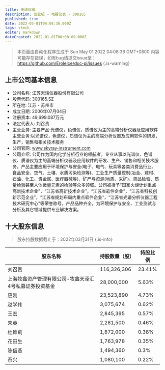 ```yaml
---
title: 天瑞仪器
description: 创业板 - 电器仪表 - 300165
published: true
date: 2022-05-01T04:08:36.000Z
tags: stock
editor: markdown
dateCreated: 2022-01-01T00:00:00.000Z
---
```


> 本页面由自动化程序生成于 Sun May 01 2022 04:08:36 GMT+0800
> 内容可能存在错误，如有bug请提交issue至：https://github.com/Eroleice/doc-pi/issues
{.is-warning}

## 上市公司基本信息
- 公司名称: 江苏天瑞仪器股份有限公司
- 股票代码: 300165.SZ
- 所在地: 江苏 - 苏州市
- 成立日期: 2006年07月04日
- 注册资本: 49,699.087万元
- 法定代表人: 刘召贵
- 主营业务: 主要产品:光谱仪，色谱仪，质谱仪为主的高端分析仪器及应用软件主营业务:以光谱仪，色谱仪，质谱仪为主的高端分析仪器及应用软件的研发，生产，销售和相关技术服务
- 公司官网: www.skyray-instrument.com
- 公司介绍: 公司作为国内化学分析行业的领航者，专业从事以光谱仪、色谱仪、质谱仪为主的高端分析仪器及应用软件的研发、生产、销售和相关技术服务。产品主要应用于环境保护与安全(电子、电气、玩具等各类消费品行业、食品安全、空气、土壤、水质污染检测等)、工业生产质量控制(冶金、建材、石油、化工、贵金属、医疗器械等)、矿产与资源(地质、采矿)、商品检验、质量检验甚至人体微量元素的检验等众多领域。公司被授予“国家火炬计划重点高新技术企业”，“江苏省高新技术企业”，“江苏省软件企业”，“江苏省科技创新示范企业”，“江苏省规划布局内重点软件企业”，“江苏省光谱分析仪器工程技术研究中心”等荣誉称号。产品品种齐全，为环境保护与安全、工业测试与分析及其它领域提供专业解决方案。


## 十大股东信息
> 股东持股数据截止于：2022年03月31日
{.is-info}

| 股东名称 | 持股数量（股） | 持股比例 |
| --- | --- | --- |
| 刘召贵 | 116,326,306 | 23.41% |
| 上海牧鑫资产管理有限公司-牧鑫天泽汇4号私募证券投资基金 | 28,000,000 | 5.63% |
| 应刚 | 23,523,890 | 4.73% |
| 赵学伟 | 3,075,674 | 0.62% |
| 王宏 | 2,845,395 | 0.57% |
| 朱英 | 2,281,500 | 0.46% |
| 杜颖莉 | 1,872,000 | 0.38% |
| 花田生 | 1,763,978 | 0.35% |
| 陈信燕 | 1,494,360 | 0.3% |
| 蔡兴 | 1,080,100 | 0.22% |





